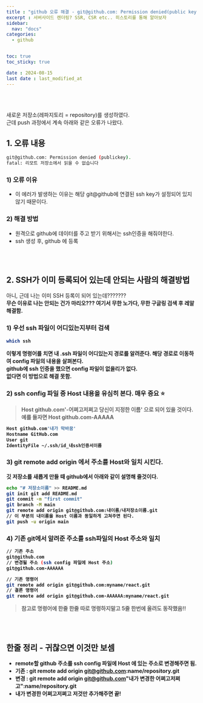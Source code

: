 ```yaml
---
title : "github 오류 해결 - git@github.com: Permission denied(public key) / SSH "
excerpt : 서버사이드 렌더링? SSR, CSR etc.. 히스토리를 통해 알아보자
sidebar:
  nav: "docs"
categories:
  - github


toc: true
toc_sticky: true

date : 2024-08-15
last date : last_modified_at
---
```


<br><br>

새로운 저장소(레파지토리 = repository)를 생성하였다.<br>
근데 push 과정에서 계속 아래와 같은 오류가 나왔다.
<br>

## 1. 오류 내용 
```bash
git@github.com: Permission denied (publickey).
fatal: 리모트 저장소에서 읽을 수 없습니다
```
###   1) 오류 이유
* 이 에러가 발생하는 이유는 해당 git@github에 연결된 ssh key가 설정되어 있지 않기 때문이다.


###   2) 해결 방법
* 원격으로 github에 데이터를 주고 받기 위해서는 ssh인증을 해줘야한다.
* ssh 생성 후, github 에 등록

<br><br>
## 2. SSH가 이미 등록되어 있는데 안되는 사람의 해결방법
아니, 근데 나는 이미 SSH 등록이 되어 있는데???????<b><br>무슨 이유로 나는 안되는 건가 마리오???
여기서 무한 노가다, 무한 구글링 검색 후 레알 해결함.

### 1) 우선 ssh 파일이 어디있는지부터 검색
```bash
which ssh 
```
이렇게 명령어를 치면 내 .ssh 파일이 어디있는지 경로를 알려준다.
해당 경로로 이동하여 config 파일의 내용을 살펴본다. <br>
github에 ssh 인증을 했으면 config 파일이 없을리가 없다. <br>
없다면 이 방법으로 해결 못함.

### 2) ssh config 파일 중 Host 내용을 유심히 본다. 매우 중요 ⭐️

> Host github.com'-어쩌고저쩌고 당신이 지정한 이름' 으로 되어 있을 것이다.<br>
> 예를 들자면 Host github.com-AAAAA

```bash
Host github.com'내가 막바꿈' 
Hostname GitHub.com 
User git 
IdentityFile ~/.ssh/id_내ssh인증서이름
```

### 3) git remote add origin 에서 주소를 Host와 일치 시킨다.

깃 저장소를 새롭게 만들 때 github에서 아래와 같이 설명해 줄것이다.

```bash
echo "# 저장소이름" >> README.md 
git init git add README.md 
git commit -m "first commit" 
git branch -M main 
git remote add origin git@github.com:내이름/내저장소이름.git 
// 이 부분의 내이름을 Host 이름과 동일하게 고쳐주면 된다. 
git push -u origin main
```


### 4) 기존 git에서 알려준 주소를 ssh파일의 Host 주소와 일치

```bash
// 기존 주소
git@github.com
// 변경될 주소 (ssh config 파일에 Host 주소)
git@github.com-AAAAAA

// 기존 명령어
git remote add origin git@github.com:myname/react.git
// 결론 명령어 
git remote add origin git@github.com-AAAAAA:myname/react.git
```


> 참고로 명령어에 한줄 한줄 따로 명령하지말고 5줄 한번에 올려도 동작했음!!

<br><br>
## 한줄 정리 - 귀찮으면 이것만 보셈
* remote할 github 주소를 ssh config 파일에 Host 에 있는 주소로 변경해주면 됨. 
* 기존 : git remote add origin git@github.com:name/repository.git <br>
* 변경 : git remote add origin git@github.com"내가 변경한 어쩌고저쩌고":name/repository.git <br>
* 내가 변경한 어쩌고저쩌고 저것만 추가해주면 끝!

<br>
<br>